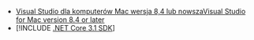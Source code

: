 * [<span data-ttu-id="5d562-101">Visual Studio dla komputerów Mac wersja 8,4 lub nowsza</span><span class="sxs-lookup"><span data-stu-id="5d562-101">Visual Studio for Mac version 8.4 or later</span></span>](https://visualstudio.microsoft.com/vs/mac/)
* [!INCLUDE [.NET Core 3.1 SDK](~/includes/3.1-SDK.md)]
